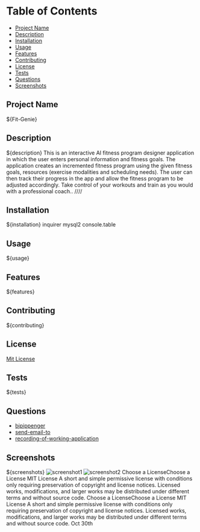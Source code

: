 # Table of Contents
- [Project Name](#project-name)
- [Description](#description)
- [Installation](#installation)
- [Usage](#usage)
- [Features](#features)
- [Contributing](#contributing)
- [License](#license)
- [Tests](#tests)
- [Questions](#questions)
- [Screenshots](#screenshots)
## Project Name
${Fit-Genie}
## Description
${description}
This is an interactive AI fitness program designer application in which the user enters personal information and fitness goals. The application creates an incremented fitness program using the given fitness goals, resources (exercise modalities and scheduling needs). The user can then track their progress in the app and allow the fitness program to be adjusted accordingly. Take control of your workouts and train as you would with a professional coach.. ////
## Installation
${installation}
inquirer
mysql2
console.table
## Usage
${usage}
## Features
${features}
## Contributing
${contributing}
## License
[Mit License](https://choosealicense.com/licenses/mit/#)
## Tests
${tests}
## Questions
- [bjpippenger]()
- [send-email-to]()
- [recording-of-working-application]()
## Screenshots
${screenshots}
![screenshot1](assets\buffgenie.png)
![screenshot2]()
Choose a LicenseChoose a License
MIT License
A short and simple permissive license with conditions only requiring preservation of copyright and license notices. Licensed works, modifications, and larger works may be distributed under different terms and without source code.
Choose a LicenseChoose a License
MIT License
A short and simple permissive license with conditions only requiring preservation of copyright and license notices. Licensed works, modifications, and larger works may be distributed under different terms and without source code.
Oct 30th